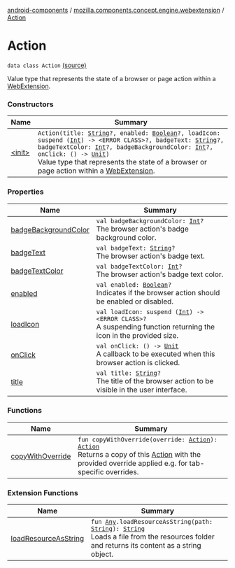 [android-components](../../index.md) / [mozilla.components.concept.engine.webextension](../index.md) / [Action](./index.md)

# Action

`data class Action` [(source)](https://github.com/mozilla-mobile/android-components/blob/master/components/concept/engine/src/main/java/mozilla/components/concept/engine/webextension/Action.kt#L20)

Value type that represents the state of a browser or page action within a [WebExtension](../-web-extension/index.md).

### Constructors

| Name | Summary |
|---|---|
| [&lt;init&gt;](-init-.md) | `Action(title: `[`String`](https://kotlinlang.org/api/latest/jvm/stdlib/kotlin/-string/index.html)`?, enabled: `[`Boolean`](https://kotlinlang.org/api/latest/jvm/stdlib/kotlin/-boolean/index.html)`?, loadIcon: suspend (`[`Int`](https://kotlinlang.org/api/latest/jvm/stdlib/kotlin/-int/index.html)`) -> <ERROR CLASS>?, badgeText: `[`String`](https://kotlinlang.org/api/latest/jvm/stdlib/kotlin/-string/index.html)`?, badgeTextColor: `[`Int`](https://kotlinlang.org/api/latest/jvm/stdlib/kotlin/-int/index.html)`?, badgeBackgroundColor: `[`Int`](https://kotlinlang.org/api/latest/jvm/stdlib/kotlin/-int/index.html)`?, onClick: () -> `[`Unit`](https://kotlinlang.org/api/latest/jvm/stdlib/kotlin/-unit/index.html)`)`<br>Value type that represents the state of a browser or page action within a [WebExtension](../-web-extension/index.md). |

### Properties

| Name | Summary |
|---|---|
| [badgeBackgroundColor](badge-background-color.md) | `val badgeBackgroundColor: `[`Int`](https://kotlinlang.org/api/latest/jvm/stdlib/kotlin/-int/index.html)`?`<br>The browser action's badge background color. |
| [badgeText](badge-text.md) | `val badgeText: `[`String`](https://kotlinlang.org/api/latest/jvm/stdlib/kotlin/-string/index.html)`?`<br>The browser action's badge text. |
| [badgeTextColor](badge-text-color.md) | `val badgeTextColor: `[`Int`](https://kotlinlang.org/api/latest/jvm/stdlib/kotlin/-int/index.html)`?`<br>The browser action's badge text color. |
| [enabled](enabled.md) | `val enabled: `[`Boolean`](https://kotlinlang.org/api/latest/jvm/stdlib/kotlin/-boolean/index.html)`?`<br>Indicates if the browser action should be enabled or disabled. |
| [loadIcon](load-icon.md) | `val loadIcon: suspend (`[`Int`](https://kotlinlang.org/api/latest/jvm/stdlib/kotlin/-int/index.html)`) -> <ERROR CLASS>?`<br>A suspending function returning the icon in the provided size. |
| [onClick](on-click.md) | `val onClick: () -> `[`Unit`](https://kotlinlang.org/api/latest/jvm/stdlib/kotlin/-unit/index.html)<br>A callback to be executed when this browser action is clicked. |
| [title](title.md) | `val title: `[`String`](https://kotlinlang.org/api/latest/jvm/stdlib/kotlin/-string/index.html)`?`<br>The title of the browser action to be visible in the user interface. |

### Functions

| Name | Summary |
|---|---|
| [copyWithOverride](copy-with-override.md) | `fun copyWithOverride(override: `[`Action`](./index.md)`): `[`Action`](./index.md)<br>Returns a copy of this [Action](./index.md) with the provided override applied e.g. for tab-specific overrides. |

### Extension Functions

| Name | Summary |
|---|---|
| [loadResourceAsString](../../mozilla.components.support.test.file/kotlin.-any/load-resource-as-string.md) | `fun `[`Any`](https://kotlinlang.org/api/latest/jvm/stdlib/kotlin/-any/index.html)`.loadResourceAsString(path: `[`String`](https://kotlinlang.org/api/latest/jvm/stdlib/kotlin/-string/index.html)`): `[`String`](https://kotlinlang.org/api/latest/jvm/stdlib/kotlin/-string/index.html)<br>Loads a file from the resources folder and returns its content as a string object. |
